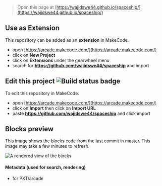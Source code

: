  


> Open this page at [https://wajidswe44.github.io/spaceship/](https://wajidswe44.github.io/spaceship/)

## Use as Extension

This repository can be added as an **extension** in MakeCode.

* open [https://arcade.makecode.com/](https://arcade.makecode.com/)
* click on **New Project**
* click on **Extensions** under the gearwheel menu
* search for **https://github.com/wajidswe44/spaceship** and import

## Edit this project ![Build status badge](https://github.com/wajidswe44/spaceship/workflows/MakeCode/badge.svg)

To edit this repository in MakeCode.

* open [https://arcade.makecode.com/](https://arcade.makecode.com/)
* click on **Import** then click on **Import URL**
* paste **https://github.com/wajidswe44/spaceship** and click import

## Blocks preview

This image shows the blocks code from the last commit in master.
This image may take a few minutes to refresh.

![A rendered view of the blocks](https://github.com/wajidswe44/spaceship/raw/master/.github/makecode/blocks.png)

#### Metadata (used for search, rendering)

* for PXT/arcade
<script src="https://makecode.com/gh-pages-embed.js"></script><script>makeCodeRender("{{ site.makecode.home_url }}", "{{ site.github.owner_name }}/{{ site.github.repository_name }}");</script>
